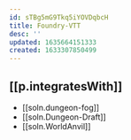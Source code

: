 ```yaml
---
id: sTBg5mG9Tkq5iYOVDqbcH
title: Foundry-VTT
desc: ''
updated: 1635664151333
created: 1633307850499
---
```




## [[p.integratesWith]]

- [[soln.dungeon-fog]]
- [[soln.Dungeon-Draft]]
- [[soln.WorldAnvil]] 



